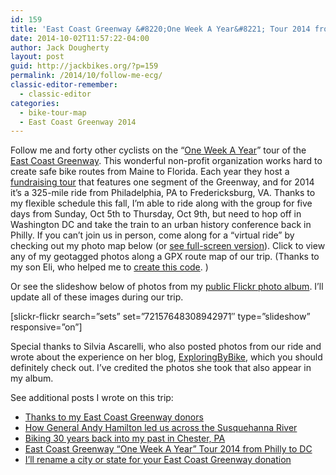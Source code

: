 ```yaml
---
id: 159
title: 'East Coast Greenway &#8220;One Week A Year&#8221; Tour 2014 from Philly to DC'
date: 2014-10-02T11:57:22-04:00
author: Jack Dougherty
layout: post
guid: http://jackbikes.org/?p=159
permalink: /2014/10/follow-me-ecg/
classic-editor-remember:
  - classic-editor
categories:
  - bike-tour-map
  - East Coast Greenway 2014
---
```

Follow me and forty other cyclists on the &#8220;<a href="http://www.greenway.org/way-tour-2014" target="_blank" rel="noopener noreferrer">One Week A Year</a>&#8221; tour of the <a href="http://www.greenway.org/" target="_blank" rel="noopener noreferrer">East Coast Greenway</a>. This wonderful non-profit organization works hard to create safe bike routes from Maine to Florida. Each year they host a <a href="https://www.firstgiving.com/fundraiser/JackDougherty/2014-week-a-year-bike-tour" target="_blank" rel="noopener noreferrer">fundraising tour</a> that features one segment of the Greenway, and for 2014 it&#8217;s a 325-mile ride from Philadelphia, PA to Fredericksburg, VA. Thanks to my flexible schedule this fall, I&#8217;m able to ride along with the group for five days from Sunday, Oct 5th to Thursday, Oct 9th, but need to hop off in Washington DC and take the train to an urban history conference back in Philly. If you can&#8217;t join us in person, come along for a &#8220;virtual ride&#8221; by checking out my photo map below (or [see full-screen version](https://jackdougherty.github.io/bikemapcode/#8/39.282/-76.462)). Click to view any of my geotagged photos along a GPX route map of our trip. (Thanks to my son Eli, who helped me to [create this code](https://github.com/JackDougherty/bikemapcode). )

<!-- iframe plugin v.4.4 wordpress.org/plugins/iframe/ -->

Or see the slideshow below of photos from my [public Flickr photo album](https://www.flickr.com/photos/56513965@N06/sets/72157648308942971). I&#8217;ll update all of these images during our trip.

[slickr-flickr search=&#8221;sets&#8221; set=&#8221;72157648308942971&#8243; type=&#8221;slideshow&#8221; responsive=&#8221;on&#8221;]

Special thanks to Silvia Ascarelli, who also posted photos from our ride and wrote about the experience on her blog, <a href="http://exploringbybike.wordpress.com/" target="_blank" rel="noopener noreferrer">ExploringByBike</a>, which you should definitely check out. I&#8217;ve credited the photos she took that also appear in my album.

See additional posts I wrote on this trip:

<ul class="lcp_catlist" id="lcp_instance_0">
  <li >
    <a href="http://jackbikes.org/2014/10/thanks-donors/" title="Thanks to my East Coast Greenway donors">Thanks to my East Coast Greenway donors</a>
  </li>
  <li >
    <a href="http://jackbikes.org/2014/10/general-hamilton/" title="How General Andy Hamilton led us across the Susquehanna River">How General Andy Hamilton led us across the Susquehanna River</a>
  </li>
  <li >
    <a href="http://jackbikes.org/2014/10/biking-30-years-back/" title="Biking 30 years back into my past in Chester, PA">Biking 30 years back into my past in Chester, PA</a>
  </li>
  <li class="current">
    <a href="http://jackbikes.org/2014/10/follow-me-ecg/" title="East Coast Greenway &#8220;One Week A Year&#8221; Tour 2014 from Philly to DC">East Coast Greenway &#8220;One Week A Year&#8221; Tour 2014 from Philly to DC</a>
  </li>
  <li >
    <a href="http://jackbikes.org/2014/09/ecg-fundraiser/" title="I&#8217;ll rename a city or state for your East Coast Greenway donation">I&#8217;ll rename a city or state for your East Coast Greenway donation</a>
  </li>
</ul>